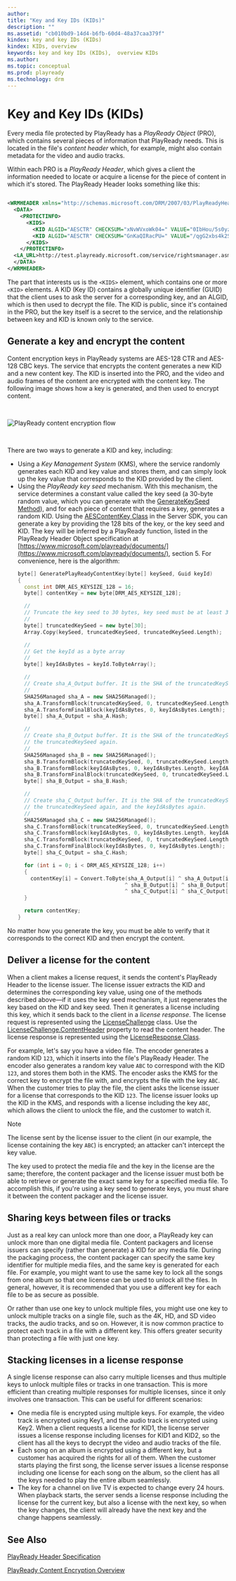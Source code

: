 ```yaml
---
author:
title: "Key and Key IDs (KIDs)"
description: ""
ms.assetid: "cb010bd9-14d4-b6fb-60d4-48a37caa379f"
kindex: key and key IDs (KIDs)
kindex: KIDs, overview
keywords: key and key IDs (KIDs),  overview KIDs
ms.author:
ms.topic: conceptual
ms.prod: playready
ms.technology: drm
---
```



# Key and Key IDs (KIDs)


Every media file protected by PlayReady has a *PlayReady Object* (PRO), which contains several pieces of information that PlayReady needs. This is located in the file's *content header* which, for example, might also contain metadata for the video and audio tracks.


Within each PRO is a *PlayReady Header*, which gives a client the information needed to locate or acquire a license for the piece of content in which it's stored. The PlayReady Header looks something like this:

```xml

<WRMHEADER xmlns="http://schemas.microsoft.com/DRM/2007/03/PlayReadyHeader" version="4.2.0.0">
  <DATA>
    <PROTECTINFO>
      <KIDS>
        <KID ALGID="AESCTR" CHECKSUM="xNvWVxoWk04=" VALUE="0IbHou/5s0yzM80yOkKEpQ=="></KID>
        <KID ALGID="AESCTR" CHECKSUM="GnKaQIRacPU=" VALUE="/qgG2xbs4k2SKCxx6bhWqw=="></KID>
      </KIDS>
    </PROTECTINFO>
  <LA_URL>http://test.playready.microsoft.com/service/rightsmanager.asmx</LA_URL>
  </DATA>
</WRMHEADER>

```


The part that interests us is the `<KIDS>` element, which contains one or more `<KID>` elements. A KID (Key ID) contains a globally unique identifier (GUID) that the client uses to ask the server for a corresponding key, and an ALGID, which is then used to decrypt the file. The KID is public, since it's contained in the PRO, but the key itself is a secret to the service, and the relationship between key and KID is known only to the service.



## Generate a key and encrypt the content


Content encryption keys in PlayReady systems are AES-128 CTR and AES-128 CBC keys. The service that encrypts the content generates a new KID and a new content key. The KID is inserted into the PRO, and the video and audio frames of the content are encrypted with the content key. The following image shows how a key is generated, and then used to encrypt content.

&nbsp;

![PlayReady content encryption flow](../images/playready_encryption.jpg)

&nbsp;

There are two ways to generate a KID and key, including:

   *  Using a *Key Management System* (KMS), where the service randomly generates each KID and key value and stores them, and can simply look up the key value that corresponds to the KID provided by the client. <br/>
   *  Using the *PlayReady key seed* mechanism. With this mechanism, the service determines a constant value called the key seed (a 30-byte random value, which you can generate with the [GenerateKeySeed Method](generatekeyseedmethod.md)), and for each piece of content that requires a key, generates a random KID. Using the [AESContentKey Class](aescontentkeyclass.md) in the Server SDK, you can generate a key by providing the 128 bits of the key, or the key seed and KID. The key will be inferred by a PlayReady function, listed in the PlayReady Header Object specification at [https://www.microsoft.com/playready/documents/](https://www.microsoft.com/playready/documents/), section 5. For convenience, here is the algorithm: <br/>
      ```cpp
      byte[] GeneratePlayReadyContentKey(byte[] keySeed, Guid keyId)
      {
        const int DRM_AES_KEYSIZE_128 = 16;
        byte[] contentKey = new byte[DRM_AES_KEYSIZE_128];

        //
        // Truncate the key seed to 30 bytes, key seed must be at least 30 bytes long.
        //
        byte[] truncatedKeySeed = new byte[30];
        Array.Copy(keySeed, truncatedKeySeed, truncatedKeySeed.Length);

        //
        // Get the keyId as a byte array
        //
        byte[] keyIdAsBytes = keyId.ToByteArray();

        //
        // Create sha_A_Output buffer. It is the SHA of the truncatedKeySeed and the keyIdAsBytes
        //
        SHA256Managed sha_A = new SHA256Managed();
        sha_A.TransformBlock(truncatedKeySeed, 0, truncatedKeySeed.Length, truncatedKeySeed, 0);
        sha_A.TransformFinalBlock(keyIdAsBytes, 0, keyIdAsBytes.Length);
        byte[] sha_A_Output = sha_A.Hash;

        //
        // Create sha_B_Output buffer. It is the SHA of the truncatedKeySeed, the keyIdAsBytes, and
        // the truncatedKeySeed again.
        //
        SHA256Managed sha_B = new SHA256Managed();
        sha_B.TransformBlock(truncatedKeySeed, 0, truncatedKeySeed.Length, truncatedKeySeed, 0);
        sha_B.TransformBlock(keyIdAsBytes, 0, keyIdAsBytes.Length, keyIdAsBytes, 0);
        sha_B.TransformFinalBlock(truncatedKeySeed, 0, truncatedKeySeed.Length);
        byte[] sha_B_Output = sha_B.Hash;

        //
        // Create sha_C_Output buffer. It is the SHA of the truncatedKeySeed, the keyIdAsBytes,
        // the truncatedKeySeed again, and the keyIdAsBytes again.
        //
        SHA256Managed sha_C = new SHA256Managed();
        sha_C.TransformBlock(truncatedKeySeed, 0, truncatedKeySeed.Length, truncatedKeySeed, 0);
        sha_C.TransformBlock(keyIdAsBytes, 0, keyIdAsBytes.Length, keyIdAsBytes, 0);
        sha_C.TransformBlock(truncatedKeySeed, 0, truncatedKeySeed.Length, truncatedKeySeed, 0);
        sha_C.TransformFinalBlock(keyIdAsBytes, 0, keyIdAsBytes.Length);
        byte[] sha_C_Output = sha_C.Hash;

        for (int i = 0; i < DRM_AES_KEYSIZE_128; i++)
        {
          contentKey[i] = Convert.ToByte(sha_A_Output[i] ^ sha_A_Output[i + DRM_AES_KEYSIZE_128]
                                        ^ sha_B_Output[i] ^ sha_B_Output[i + DRM_AES_KEYSIZE_128]
                                        ^ sha_C_Output[i] ^ sha_C_Output[i + DRM_AES_KEYSIZE_128]);
        }

        return contentKey;
      }
      ```




No matter how you generate the key, you must be able to verify that it corresponds to the correct KID and then encrypt the content.

<a id="ID4ENC"></a>



## Deliver a license for the content


When a client makes a license request, it sends the content's PlayReady Header to the license issuer. The license issuer extracts the KID and determines the corresponding key value, using one of the methods described above&mdash;if it uses the key seed mechanism, it just regenerates the key based on the KID and key seed. Then it generates a license including this key, which it sends back to the client in a *license response*. The license request is represented using the [LicenseChallenge](licensechallengeclass.md) class. Use the [LicenseChallenge.ContentHeader](contentheaderproperty.md) property to read the content header. The license response is represented using the [LicenseResponse Class](licenseresponseclass.md).


For example, let's say you have a video file. The encoder generates a random KID `123`, which it inserts into the file's PlayReady Header. The encoder also generates a random key value `ABC` to correspond with the KID `123`, and stores them both in the KMS. The encoder asks the KMS for the correct key to encrypt the file with, and encrypts the file with the key `ABC`. When the customer tries to play the file, the client asks the license issuer for a license that corresponds to the KID `123`. The license issuer looks up the KID in the KMS, and responds with a license including the key `ABC`, which allows the client to unlock the file, and the customer to watch it.

> [!NOTE]
> The license sent by the license issuer to the client (in our example, the license containing the key `ABC`) is encrypted; an attacker can't intercept the key value.

The key used to protect the media file and the key in the license are the same; therefore, the content packager and the license issuer must both be able to retrieve or generate the exact same key for a specified media file. To accomplish this, if you're using a key seed to generate keys, you must share it between the content packager and the license issuer.

<a id="ID4E2D"></a>



## Sharing keys between files or tracks


Just as a real key can unlock more than one door, a PlayReady key can unlock more than one digital media file. Content packagers and license issuers can specify (rather than generate) a KID for any media file. During the packaging process, the content packager can specify the same key identifier for multiple media files, and the same key is generated for each file. For example, you might want to use the same key to lock all the songs from one album so that one license can be used to unlock all the files. In general, however, it is recommended that you use a different key for each file to be as secure as possible.


Or rather than use one key to unlock multiple files, you might use one key to unlock multiple tracks on a single file, such as the 4K, HD, and SD video tracks, the audio tracks, and so on. However, it is now common practice to protect each track in a file with a different key. This offers greater security than protecting a file with just one key.

<a id="ID4EEE"></a>



## Stacking licenses in a license response


A single license response can also carry multiple licenses and thus multiple keys to unlock multiple files or tracks in one transaction. This is more efficient than creating multiple responses for multiple licenses, since it only involves one transaction. This can be useful for different scenarios:

   *  One media file is encrypted using multiple keys. For example, the video track is encrypted using Key1, and the audio track is encrypted using Key2. When a client requests a license for KID1, the license server issues a license response including licenses for KID1 and KID2, so the client has all the keys to decrypt the video and audio tracks of the file. <br/>
   *  Each song on an album is encrypted using a different key, but a customer has acquired the rights for all of them. When the customer starts playing the first song, the license server issues a license response including one license for each song on the album, so the client has all the keys needed to play the entire album seamlessly. <br/>
   *  The key for a channel on live TV is expected to change every 24 hours. When playback starts, the server sends a license response including the license for the current key, but also a license with the next key, so when the key changes, the client will already have the next key and the change happens seamlessly. <br/>


<a id="ID4E4E"></a>



## See Also

 [PlayReady Header Specification](http://www.microsoft.com/playready/documents/)

 [PlayReady Content Encryption Overview](playreadycontentencryptionoverview.md)

